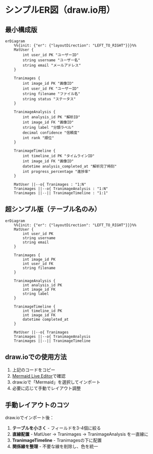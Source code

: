 # シンプルER図（draw.io用）

## 最小構成版

```mermaid
erDiagram
    %%{init: {"er": {"layoutDirection": "LEFT_TO_RIGHT"}}}%%
    MatUser {
        int user_id PK "ユーザーID"
        string username "ユーザー名"
        string email "メールアドレス"
    }
    
    Tranimages {
        int image_id PK "画像ID"
        int user_id FK "ユーザーID"
        string filename "ファイル名"
        string status "ステータス"
    }
    
    TranimageAnalysis {
        int analysis_id PK "解析ID"
        int image_id FK "画像ID"
        string label "分類ラベル"
        decimal confidence "信頼度"
        int rank "順位"
    }
    
    TranimageTimeline {
        int timeline_id PK "タイムラインID"
        int image_id FK "画像ID"
        datetime analysis_completed_at "解析完了時刻"
        int progress_percentage "進捗率"
    }
    
    MatUser ||--o{ Tranimages : "1:N"
    Tranimages ||--o{ TranimageAnalysis : "1:N"
    Tranimages ||--|| TranimageTimeline : "1:1"
```

## 超シンプル版（テーブル名のみ）

```mermaid
erDiagram
    %%{init: {"er": {"layoutDirection": "LEFT_TO_RIGHT"}}}%%
    MatUser {
        int user_id PK
        string username
        string email
    }
    
    Tranimages {
        int image_id PK
        int user_id FK
        string filename
    }
    
    TranimageAnalysis {
        int analysis_id PK
        int image_id FK
        string label
    }
    
    TranimageTimeline {
        int timeline_id PK
        int image_id FK
        datetime completed_at
    }
    
    MatUser ||--o{ Tranimages
    Tranimages ||--o{ TranimageAnalysis
    Tranimages ||--|| TranimageTimeline
```

## draw.ioでの使用方法

1. 上記のコードをコピー
2. [Mermaid Live Editor](https://mermaid.live/edit)で確認
3. draw.ioで「Mermaid」を選択してインポート
4. 必要に応じて手動でレイアウト調整

## 手動レイアウトのコツ

draw.ioでインポート後：
1. **テーブルを小さく** - フィールドを3-4個に絞る
2. **直線配置** - MatUser → Tranimages → TranimageAnalysis を一直線に
3. **TranimageTimeline** - Tranimagesの下に配置
4. **関係線を整理** - 不要な線を削除し、色を統一

